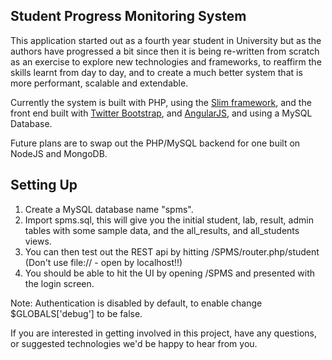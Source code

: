 ## Student Progress Monitoring System ##

This application started out as a fourth year student in University but as the authors have progressed a bit since then it is being re-written from scratch as an exercise to explore new technologies and frameworks, to reaffirm the skills learnt from day to day, and to create a much better system that is more performant, scalable and extendable.

Currently the system is built with PHP, using the [Slim framework](http://www.slimframework.com/), and the front end built with [Twitter Bootstrap](http://twitter.github.io/bootstrap/index.html), and [AngularJS](http://angularjs.org/), and using a MySQL Database.

Future plans are to swap out the PHP/MySQL backend for one built on NodeJS and MongoDB.


## Setting Up ##

1. Create a MySQL database name "spms".
2. Import spms.sql, this will give you the initial student, lab, result, admin tables with some sample data, and the all_results, and all_students views.
3. You can then test out the REST api by hitting <SERVER>/SPMS/router.php/student (Don't use file:// - open by localhost!!)
4. You should be able to hit the UI by opening <SERVER>/SPMS and presented with the login screen.

Note: Authentication is disabled by default, to enable change $GLOBALS['debug'] to be false.

If you are interested in getting involved in this project, have any questions, or suggested technologies we'd be happy to hear from you.